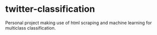 # twitter-classification
Personal project making use of html scraping and machine learning for multiclass classification.
